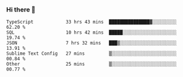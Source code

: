### Hi there 👋

<!--START_SECTION:waka-->

```text
TypeScript            33 hrs 43 mins  ███████████████▓░░░░░░░░░   62.20 %
SQL                   10 hrs 42 mins  █████░░░░░░░░░░░░░░░░░░░░   19.74 %
JSON                  7 hrs 32 mins   ███▒░░░░░░░░░░░░░░░░░░░░░   13.91 %
Sublime Text Config   27 mins         ▒░░░░░░░░░░░░░░░░░░░░░░░░   00.84 %
Other                 25 mins         ▒░░░░░░░░░░░░░░░░░░░░░░░░   00.77 %
```

<!--END_SECTION:waka-->

<!--
**arlenxuzj/arlenxuzj** is a ✨ _special_ ✨ repository because its `README.md` (this file) appears on your GitHub profile.

Here are some ideas to get you started:

- 🔭 I’m currently working on ...
- 🌱 I’m currently learning ...
- 👯 I’m looking to collaborate on ...
- 🤔 I’m looking for help with ...
- 💬 Ask me about ...
- 📫 How to reach me: ...
- 😄 Pronouns: ...
- ⚡ Fun fact: ...
-->
